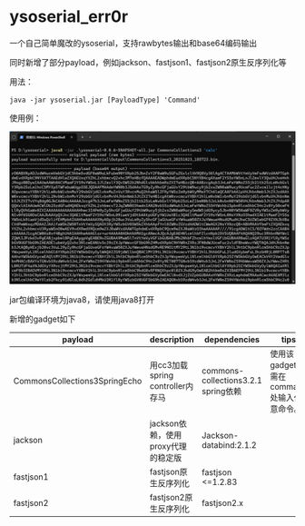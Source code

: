 # ysoserial_err0r

一个自己简单魔改的ysoserial，支持rawbytes输出和base64编码输出

同时新增了部分payload，例如jackson、fastjson1、fastjson2原生反序列化等

用法：

```shell
java -jar ysoserial.jar [PayloadType] 'Command'
```



使用例：

![image](./pic/05ff692c-73e6-4d98-8cda-e6a5774304c0.png)

jar包编译环境为java8，请使用java8打开



新增的gadget如下

| payload                       | description                        | dependencies                        | tips                                      |
| ----------------------------- | ---------------------------------- | ----------------------------------- | ----------------------------------------- |
| CommonsCollections3SpringEcho | 用cc3加载spring controller内存马   | commons-collections3.2.1 spring依赖 | 使用该gadget只需在command处输入任意命令。 |
| jackson                       | jackson依赖，使用proxy代理的稳定版 | Jackson-databind:2.1.2              |                                           |
| fastjson1                     | fastjson原生反序列化               | fastjson <=1.2.83                   |                                           |
| fastjson2                     | fastjson2原生反序列化              | fastjson2.x                         |                                           |


